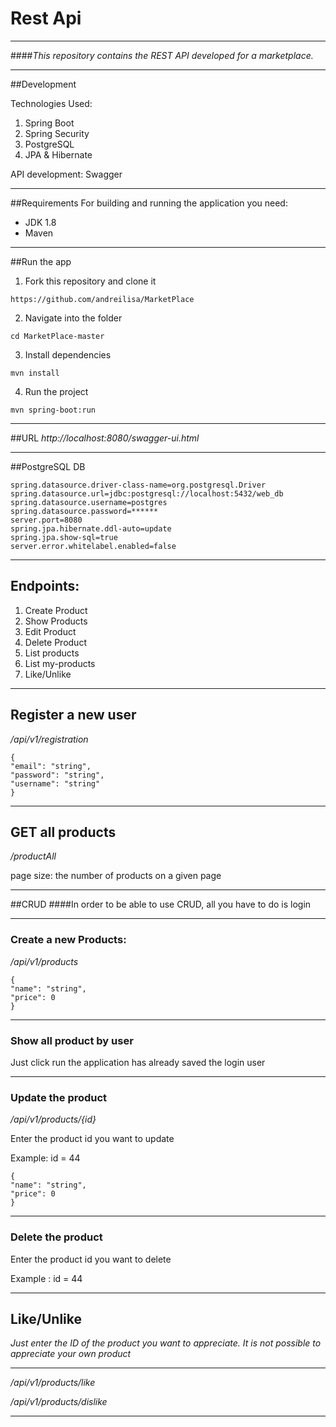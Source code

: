 # Rest Api

____
####*This repository contains the REST API developed for a marketplace.*
____
##Development

Technologies Used:

1. Spring Boot
2. Spring Security
3. PostgreSQL
4. JPA & Hibernate

API development: Swagger

----
##Requirements
For building and running the application you need:
* JDK 1.8
* Maven 
----
##Run the app
1. Fork this repository and clone it
`````
https://github.com/andreilisa/MarketPlace
`````
2. Navigate into the folder
````
cd MarketPlace-master
````
3. Install dependencies
````
mvn install
````
4. Run the project
````
mvn spring-boot:run
````
----
##URL
*http://localhost:8080/swagger-ui.html*

----

##PostgreSQL DB
````
spring.datasource.driver-class-name=org.postgresql.Driver
spring.datasource.url=jdbc:postgresql://localhost:5432/web_db
spring.datasource.username=postgres
spring.datasource.password=******
server.port=8080
spring.jpa.hibernate.ddl-auto=update
spring.jpa.show-sql=true
server.error.whitelabel.enabled=false

````
----
## Endpoints:

1. Create Product
2. Show Products
3. Edit Product
4. Delete Product
5. List products
6. List my-products
7. Like/Unlike
----
## Register a new user

*/api/v1/registration*

````
{
"email": "string",
"password": "string",
"username": "string"
}
````
----
## GET all products

*/productAll*

page size: the number of products on a given page

----
##CRUD
####In order to be able to use CRUD, all you have to do is login

----
### Create a new Products:

*/api/v1/products*

````
{
"name": "string",
"price": 0
}
````
----
### Show all product by user

Just click run the application has already saved the login user

----
### Update the product

*/api/v1/products/{id}*

Enter the product id you want to update

Example:  id = 44

````
{
"name": "string",
"price": 0
}
````
----
### Delete the product

Enter the product id you want to delete

Example : id = 44

----
## Like/Unlike

*Just enter the ID of the product you want to appreciate. It is not possible to appreciate your own product*

----
*/api/v1/products/like*

*/api/v1/products/dislike*

----




